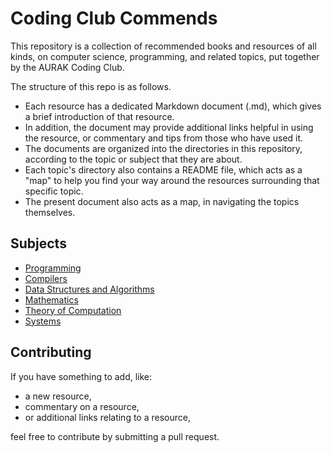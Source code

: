 # Coding Club Commends

This repository is a collection of recommended books and resources of all kinds, on computer science, programming, and related topics, put together by the AURAK Coding Club.

The structure of this repo is as follows. 
- Each resource has a dedicated Markdown document (.md), which gives a brief introduction of that resource. 
- In addition, the document may provide additional links helpful in using the resource, or commentary and tips from those who have used it. 
- The documents are organized into the directories in this repository, according to the topic or subject that they are about.
- Each topic's directory also contains a README file, which acts as a "map" to help you find your way around the resources surrounding that specific topic.
- The present document also acts as a map, in navigating the topics themselves.

## Subjects

- [Programming](Programming/README.md)
- [Compilers](Compilers/README.md)
- [Data Structures and Algorithms](Data_Structures_and_Algorithms/README.md)
- [Mathematics](Mathematics/README.md)
- [Theory of Computation](Theory_of_Computation/README.md)
- [Systems](Systems/README.md)

## Contributing

If you have something to add, like:
- a new resource,
- commentary on a resource,
- or additional links relating to a resource,

feel free to contribute by submitting a pull request.
